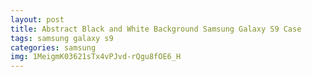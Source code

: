 ```yaml
---
layout: post
title: Abstract Black and White Background Samsung Galaxy S9 Case
tags: samsung galaxy s9
categories: samsung
img: 1MeigmK03621sTx4vPJvd-rQgu8fOE6_H
---
```


